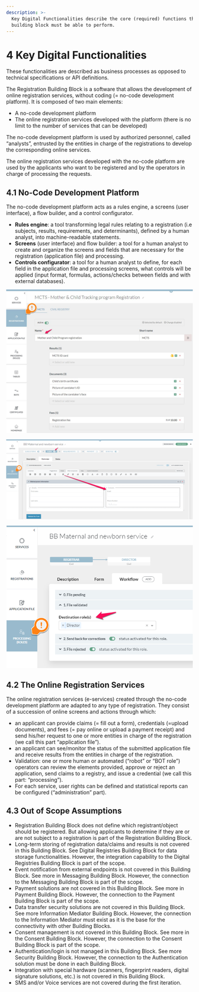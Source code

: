 ```yaml
---
description: >-
  Key Digital Functionalities describe the core (required) functions that this
  building block must be able to perform.
---
```


# 4 Key Digital Functionalities

These functionalities are described as business processes as opposed to technical specifications or API definitions.

The Registration Building Block is a software that allows the development of online registration services, without coding (= no-code development platform). It is composed of two main elements:

* A no-code development platform
* The online registration services developed with the platform (there is no limit to the number of services that can be developed)

The no-code development platform is used by authorized personnel, called “analysts”, entrusted by the entities in charge of the registrations to develop the corresponding online services.

The online registration services developed with the no-code platform are used by the applicants who want to be registered and by the operators in charge of processing the requests.

## 4.1 No-Code Development Platform <a href="#docs-internal-guid-f7c824af-7fff-a3d3-5a87-3efe0d1dcff9" id="docs-internal-guid-f7c824af-7fff-a3d3-5a87-3efe0d1dcff9"></a>

The no-code development platform acts as a rules engine, a screens (user interface), a flow builder, and a control configurator.

* **Rules engine**: a tool transforming legal rules relating to a registration (i.e subjects, results, requirements, and determinants), defined by a human analyst, into machine-readable statements.&#x20;
* **Screens** (user interface) and flow builder: a tool for a human analyst to create and organize the screens and fields that are necessary for the registration (application file) and processing.
* **Controls configurator**: a tool for a human analyst to define, for each field in the application file and processing screens, what controls will be applied (input format, formulas, actions/checks between fields and with external databases).

![Illustration 1- Example of configuration of the rules engine (UNCTAD’s eRegistrations).](.gitbook/assets/image6.jpg)

![Illustration 2 - Example of the user interface builder (UNCTAD’s eRegistrations).](<.gitbook/assets/image3 (2).png>)

![Illustration 3 - Example of flow builder (UNCTAD’s eRegistrations).](<.gitbook/assets/image7 (1) (1).png>)

## 4.2 The Online Registration Services <a href="#docs-internal-guid-d85f59a4-7fff-1564-6ae2-86d67f36a258" id="docs-internal-guid-d85f59a4-7fff-1564-6ae2-86d67f36a258"></a>

The online registration services (e-services) created through the no-code development platform are adapted to any type of registration. They consist of a succession of online screens and actions through which:

* an applicant can provide claims (= fill out a form), credentials (=upload documents), and fees (= pay online or upload a payment receipt) and send his/her request to one or more entities in charge of the registration (we call this part “application file”).
* an applicant can see/monitor the status of the submitted application file and receive results from the entities in charge of the registration.
* Validation: one or more human or automated (“robot” or “BOT role”) operators can review the elements provided, approve or reject an application, send claims to a registry, and issue a credential (we call this part: “processing”).
* For each service, user rights can be defined and statistical reports can be configured (“administration” part).

## 4.3 Out of Scope Assumptions

* Registration Building Block does not define which registrant/object should be registered. But allowing applicants to determine if they are or are not subject to a registration is part of the Registration Building Block.
* Long-term storing of registration data/claims and results is not covered in this Building Block. See Digital Registries Building Block for data storage functionalities. However, the integration capability to the Digital Registries Building Block is part of the scope.
* Event notification from external endpoints is not covered in this Building Block. See more in Messaging Building Block. However, the connection to the Messaging Building Block is part of the scope.
* Payment solutions are not covered in this Building Block. See more in Payment Building Block. However, the connection to the Payment Building Block is part of the scope.
* Data transfer security solutions are not covered in this Building Block. See more Information Mediator Building Block. However, the connection to the Information Mediator must exist as it is the base for the connectivity with other Building Blocks.
* Consent management is not covered in this Building Block. See more in the Consent Building Block. However, the connection to the Consent Building Block is part of the scope.
* Authentication/login is not managed in this Building Block. See more Security Building Block. However, the connection to the Authentication solution must be done in each Building Block.
* Integration with special hardware (scanners, fingerprint readers, digital signature solutions, etc.) is not covered in this Building Block.
* SMS and/or Voice services are not covered during the first iteration.
